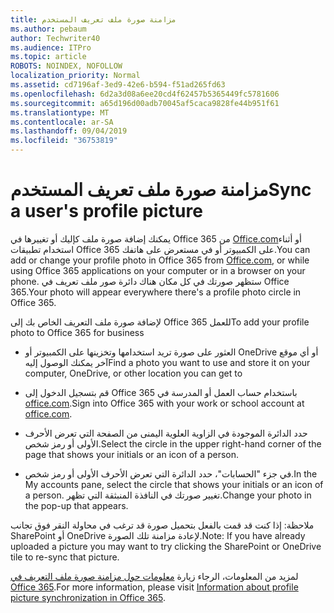 ```yaml
---
title: مزامنة صورة ملف تعريف المستخدم
ms.author: pebaum
author: Techwriter40
ms.audience: ITPro
ms.topic: article
ROBOTS: NOINDEX, NOFOLLOW
localization_priority: Normal
ms.assetid: cd7196af-3ed9-42e6-b594-f51ad265fd63
ms.openlocfilehash: 6d2a3d08a6ee20cd4f62457b5365449fc5781606
ms.sourcegitcommit: a65d196d00adb70045af5caca9828fe44b951f61
ms.translationtype: MT
ms.contentlocale: ar-SA
ms.lasthandoff: 09/04/2019
ms.locfileid: "36753819"
---
```

# <a name="sync-a-users-profile-picture"></a><span data-ttu-id="e48ef-102">مزامنة صورة ملف تعريف المستخدم</span><span class="sxs-lookup"><span data-stu-id="e48ef-102">Sync a user's profile picture</span></span>

<span data-ttu-id="e48ef-103">يمكنك إضافة صورة ملف كإليك أو تغييرها في Office 365 من [Office.com](http://www.office.com)أو أثناء استخدام تطبيقات Office 365 على الكمبيوتر أو في مستعرض على هاتفك.</span><span class="sxs-lookup"><span data-stu-id="e48ef-103">You can add or change your profile photo in Office 365 from [Office.com](http://www.office.com), or while using Office 365 applications on your computer or in a browser on your phone.</span></span> <span data-ttu-id="e48ef-104">ستظهر صورتك في كل مكان هناك دائرة صور ملف تعريف في Office 365.</span><span class="sxs-lookup"><span data-stu-id="e48ef-104">Your photo will appear everywhere there's a profile photo circle in Office 365.</span></span>

<span data-ttu-id="e48ef-105">لإضافة صورة ملف التعريف الخاص بك إلى Office 365 للعمل</span><span class="sxs-lookup"><span data-stu-id="e48ef-105">To add your profile photo to Office 365 for business</span></span>

- <span data-ttu-id="e48ef-106">العثور على صورة تريد استخدامها وتخزينها على الكمبيوتر أو OneDrive أو أي موقع آخر يمكنك الوصول إليه</span><span class="sxs-lookup"><span data-stu-id="e48ef-106">Find a photo you want to use and store it on your computer, OneDrive, or other location you can get to</span></span>

- <span data-ttu-id="e48ef-107">قم بتسجيل الدخول إلى Office 365 باستخدام حساب العمل أو المدرسة في [office.com](http://www.office.com).</span><span class="sxs-lookup"><span data-stu-id="e48ef-107">Sign into Office 365 with your work or school account at [office.com](http://www.office.com).</span></span>

- <span data-ttu-id="e48ef-108">حدد الدائرة الموجودة في الزاوية العلوية اليمنى من الصفحة التي تعرض الأحرف الأولى أو رمز شخص.</span><span class="sxs-lookup"><span data-stu-id="e48ef-108">Select the circle in the upper right-hand corner of the page that shows your initials or an icon of a person.</span></span>

- <span data-ttu-id="e48ef-109">في جزء "الحسابات"، حدد الدائرة التي تعرض الأحرف الأولى أو رمز شخص.</span><span class="sxs-lookup"><span data-stu-id="e48ef-109">In the My accounts pane, select the circle that shows your initials or an icon of a person.</span></span> <span data-ttu-id="e48ef-110">تغيير صورتك في النافذة المنبثقة التي تظهر.</span><span class="sxs-lookup"><span data-stu-id="e48ef-110">Change your photo in the pop-up that appears.</span></span>

<span data-ttu-id="e48ef-111">ملاحظة: إذا كنت قد قمت بالفعل بتحميل صورة قد ترغب في محاولة النقر فوق تجانب SharePoint أو OneDrive لإعادة مزامنة تلك الصورة.</span><span class="sxs-lookup"><span data-stu-id="e48ef-111">Note: If you have already uploaded a picture you may want to try clicking the SharePoint or OneDrive tile to re-sync that picture.</span></span>

<span data-ttu-id="e48ef-112">لمزيد من المعلومات، الرجاء زيارة [معلومات حول مزامنة صورة ملف التعريف في Office 365](https://support.office.com/article/information-about-profile-picture-synchronization-in-office-365-20594d76-d054-4af4-a660-401133e3d48a).</span><span class="sxs-lookup"><span data-stu-id="e48ef-112">For more information, please visit [Information about profile picture synchronization in Office 365](https://support.office.com/article/information-about-profile-picture-synchronization-in-office-365-20594d76-d054-4af4-a660-401133e3d48a).</span></span>
